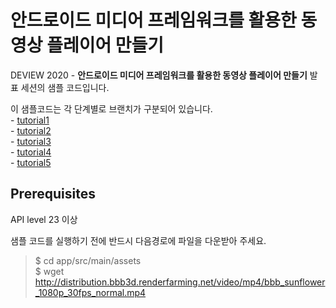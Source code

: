 # 안드로이드 미디어 프레임워크를 활용한 동영상 플레이어 만들기

DEVIEW 2020 - **안드로이드 미디어 프레임워크를 활용한 동영상 플레이어 만들기** 발표 세션의 샘플 코드입니다.


이 샘플코드는 각 단계별로 브랜치가 구분되어 있습니다.<br/>
\- [tutorial1](https://github.com/jeehwan/MediaPlayerWithAndroidMultimediaFramework/tree/tutorial1)<br/>
\- [tutorial2](https://github.com/jeehwan/MediaPlayerWithAndroidMultimediaFramework/tree/tutorial2)<br/>
\- [tutorial3](https://github.com/jeehwan/MediaPlayerWithAndroidMultimediaFramework/tree/tutorial3)<br/>
\- [tutorial4](https://github.com/jeehwan/MediaPlayerWithAndroidMultimediaFramework/tree/tutorial4)<br/>
\- [tutorial5](https://github.com/jeehwan/MediaPlayerWithAndroidMultimediaFramework/tree/tutorial5)<br/>


## Prerequisites
API level 23 이상

샘플 코드를 실행하기 전에 반드시 다음경로에 파일을 다운받아 주세요.<br/>
> $ cd app/src/main/assets<br/>
> $ wget http://distribution.bbb3d.renderfarming.net/video/mp4/bbb_sunflower_1080p_30fps_normal.mp4<br/>
